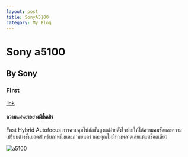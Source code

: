 ```yaml
---
layout: post
title: SonyA5100
category: My Blog
---
```

# Sony a5100
## By Sony
### First
[link](http://www.sony.co.th/th/electronics/interchangeable-lens-cameras/ilce-5100-body-kit)
#### ความแม่นยำอย่างมีชั้นเชิง
Fast Hybrid Autofocus
การควบคุมโฟกัสขั้นสูงแต่ง่ายดั่งใจช่วยให้ได้ความคมชัดและความเปรียบต่างชั้นยอดสำหรับภาพนิ่งและภาพยนตร์ และคุณไม่มีทางพลาดเลยแม้แต่ช็อตเดียว

![a5100](https://i.ytimg.com/vi/N_0zZw0TLjQ/maxresdefault.jpg)
